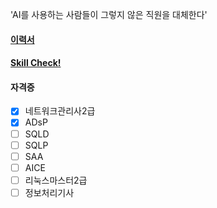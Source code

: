 'AI를 사용하는 사람들이 그렇지 않은 직원을 대체한다'  

#### [이력서](https://jiwontwopunch.notion.site/1123e2a4ccdd476384f7118e8b4c4710?pvs=4)
#### [Skill Check!](https://jiwontwopunch.notion.site/a53e39a51d7e4dc2add40a3f896539fc?pvs=4)
#### 자격증
- [x]  네트워크관리사2급
- [x]  ADsP
- [ ]  SQLD
- [ ]  SQLP
- [ ]  SAA
- [ ]  AICE
- [ ]  리눅스마스터2급
- [ ]  정보처리기사
